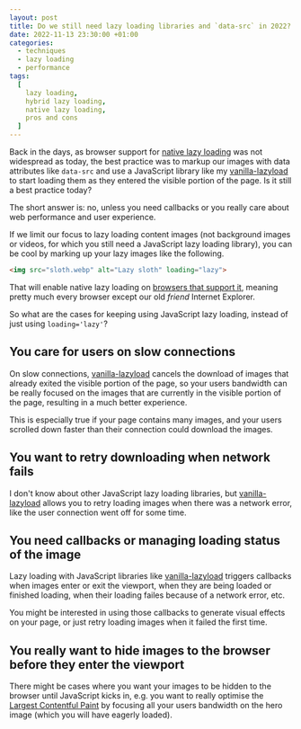```yaml
---
layout: post
title: Do we still need lazy loading libraries and `data-src` in 2022?
date: 2022-11-13 23:30:00 +01:00
categories:
  - techniques
  - lazy loading
  - performance
tags:
  [
    lazy loading,
    hybrid lazy loading,
    native lazy loading,
    pros and cons
  ]
---
```


Back in the days, as browser support for [native lazy loading](https://web.dev/browser-level-image-lazy-loading/) was not widespread as today, the best practice was to markup our images with data attributes like `data-src` and use a JavaScript library like my [vanilla-lazyload](https://github.com/verlok/vanilla-lazyload) to start loading them as they entered the visible portion of the page. Is it still a best practice today?

The short answer is: no, unless you need callbacks or you really care about web performance and user experience.

If we limit our focus to lazy loading content images (not background images or videos, for which you still need a JavaScript lazy loading library), you can be cool by marking up your lazy images like the following.

```html
<img src="sloth.webp" alt="Lazy sloth" loading="lazy">
```

That will enable native lazy loading on [browsers that support it](https://caniuse.com/loading-lazy-attr), meaning pretty much every browser except our old *friend* Internet Explorer.

So what are the cases for keeping using JavaScript lazy loading, instead of just using `loading='lazy'`?


## You care for users on slow connections

On slow connections, [vanilla-lazyload](https://github.com/verlok/vanilla-lazyload) cancels the download of images that already exited the visible portion of the page, so your users bandwidth can be really focused on the images that are currently in the visible portion of the page, resulting in a much better experience. 

This is especially true if your page contains many images, and your users scrolled down faster than their connection could download the images.


## You want to retry downloading when network fails

I don't know about other JavaScript lazy loading libraries, but [vanilla-lazyload](https://github.com/verlok/vanilla-lazyload) allows you to retry loading images when there was a network error, like the user connection went off for some time.


## You need callbacks or managing loading status of the image

Lazy loading with JavaScript libraries like [vanilla-lazyload](https://github.com/verlok/vanilla-lazyload) triggers callbacks when images enter or exit the viewport, when they are being loaded or finished loading, when their loading failes because of a network error, etc.

You might be interested in using those callbacks to generate visual effects on your page, or just retry loading images when it failed the first time.


## You really want to hide images to the browser before they enter the viewport

There might be cases where you want your images to be hidden to the browser until JavaScript kicks in, e.g. you want to really optimise the [Largest Contentful Paint](https://web.dev/lcp/) by focusing all your users bandwidth on the hero image (which you will have eagerly loaded).
